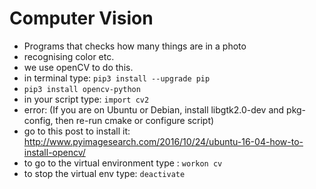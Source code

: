 # Computer Vision
* Programs that checks how many things are in a photo
* recognising color etc.
* we use openCV to do this.
* in terminal type: `pip3 install --upgrade pip`
* `pip3 install opencv-python`
* in your script type: `import cv2`
* error: (If you are on Ubuntu or Debian, install libgtk2.0-dev and pkg-config, then re-run cmake or configure script)
* go to this post to install it: http://www.pyimagesearch.com/2016/10/24/ubuntu-16-04-how-to-install-opencv/
* to go to the virtual environment type : `workon cv`
* to stop the virtual env type: `deactivate`
